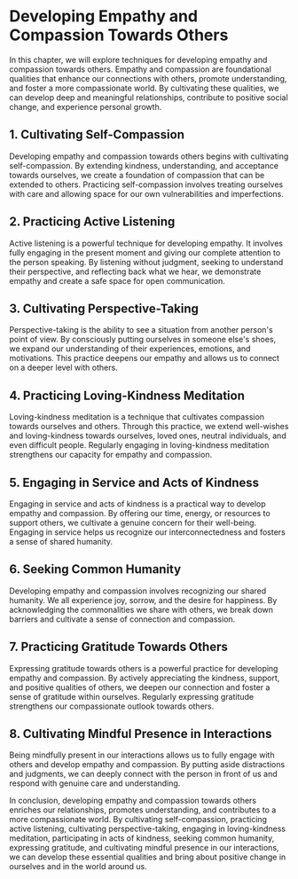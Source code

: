 # Developing Empathy and Compassion Towards Others

In this chapter, we will explore techniques for developing empathy and compassion towards others. Empathy and compassion are foundational qualities that enhance our connections with others, promote understanding, and foster a more compassionate world. By cultivating these qualities, we can develop deep and meaningful relationships, contribute to positive social change, and experience personal growth.

## 1\. Cultivating Self-Compassion

Developing empathy and compassion towards others begins with cultivating self-compassion. By extending kindness, understanding, and acceptance towards ourselves, we create a foundation of compassion that can be extended to others. Practicing self-compassion involves treating ourselves with care and allowing space for our own vulnerabilities and imperfections.

## 2\. Practicing Active Listening

Active listening is a powerful technique for developing empathy. It involves fully engaging in the present moment and giving our complete attention to the person speaking. By listening without judgment, seeking to understand their perspective, and reflecting back what we hear, we demonstrate empathy and create a safe space for open communication.

## 3\. Cultivating Perspective-Taking

Perspective-taking is the ability to see a situation from another person's point of view. By consciously putting ourselves in someone else's shoes, we expand our understanding of their experiences, emotions, and motivations. This practice deepens our empathy and allows us to connect on a deeper level with others.

## 4\. Practicing Loving-Kindness Meditation

Loving-kindness meditation is a technique that cultivates compassion towards ourselves and others. Through this practice, we extend well-wishes and loving-kindness towards ourselves, loved ones, neutral individuals, and even difficult people. Regularly engaging in loving-kindness meditation strengthens our capacity for empathy and compassion.

## 5\. Engaging in Service and Acts of Kindness

Engaging in service and acts of kindness is a practical way to develop empathy and compassion. By offering our time, energy, or resources to support others, we cultivate a genuine concern for their well-being. Engaging in service helps us recognize our interconnectedness and fosters a sense of shared humanity.

## 6\. Seeking Common Humanity

Developing empathy and compassion involves recognizing our shared humanity. We all experience joy, sorrow, and the desire for happiness. By acknowledging the commonalities we share with others, we break down barriers and cultivate a sense of connection and compassion.

## 7\. Practicing Gratitude Towards Others

Expressing gratitude towards others is a powerful practice for developing empathy and compassion. By actively appreciating the kindness, support, and positive qualities of others, we deepen our connection and foster a sense of gratitude within ourselves. Regularly expressing gratitude strengthens our compassionate outlook towards others.

## 8\. Cultivating Mindful Presence in Interactions

Being mindfully present in our interactions allows us to fully engage with others and develop empathy and compassion. By putting aside distractions and judgments, we can deeply connect with the person in front of us and respond with genuine care and understanding.

In conclusion, developing empathy and compassion towards others enriches our relationships, promotes understanding, and contributes to a more compassionate world. By cultivating self-compassion, practicing active listening, cultivating perspective-taking, engaging in loving-kindness meditation, participating in acts of kindness, seeking common humanity, expressing gratitude, and cultivating mindful presence in our interactions, we can develop these essential qualities and bring about positive change in ourselves and in the world around us.
